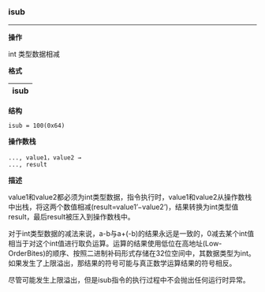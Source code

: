 
### isub

----

**操作**

int 类型数据相减

**格式**

|isub|
|--------:|

**结构**
```
isub = 100(0x64)
```

**操作数栈**
```
..., value1，value2 →
..., result
```

**描述**

value1和value2都必须为int类型数据，指令执行时，value1和value2从操作数栈中出栈，将这两个数值相减(result=value1’−value2’)，结果转换为int类型值result，最后result被压入到操作数栈中。

对于int类型数据的减法来说，a-b与a+(-b)的结果永远是一致的，0减去某个int值相当于对这个int值进行取负运算。运算的结果使用低位在高地址(Low-OrderBites)的顺序、按照二进制补码形式存储在32位空间中，其数据类型为int。如果发生了上限溢出，那结果的符号可能与真正数学运算结果的符号相反。

尽管可能发生上限溢出，但是isub指令的执行过程中不会抛出任何运行时异常。

